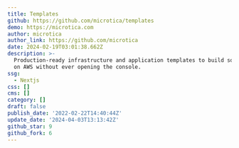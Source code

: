 ```yaml
---
title: Templates
github: https://github.com/microtica/templates
demo: https://microtica.com
author: microtica
author_link: https://github.com/microtica
date: 2024-02-19T03:01:38.662Z
description: >-
  Production-ready infrastructure and application templates to build solutions
  on AWS without ever opening the console.
ssg:
  - Nextjs
css: []
cms: []
category: []
draft: false
publish_date: '2022-02-22T14:40:44Z'
update_date: '2024-04-03T13:13:42Z'
github_star: 9
github_fork: 6
---
```

